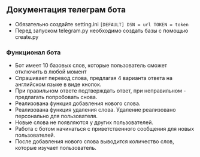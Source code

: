 ## Документация телеграм бота

* Обязательно создайте setting.ini
`[DEFAULT]
DSN = url
TOKEN = token`
* Перед запуском telegram.py необходимо создать базы с помощью create.py

### Функционал бота
* Бот имеет 10 базовых слов, которые пользователь сможет отключить в любой момент
* Спрашивает перевод слова, предлагая 4 варианта ответа на английском языке в виде кнопок.
* При правильном ответе подтверждать ответ, при неправильном - предлагать попробовать снова.
* Реализована функция добавления нового слова.
* Реализована функция удаления слова. Удаление реализовано персонально для пользователя.
* Новые слова не появляются у других пользователей.
* Работа с ботом начинаться с приветственного сообщения для новых пользователей.
* После добавления нового слова выводится количество слов, которые изучает пользователь.